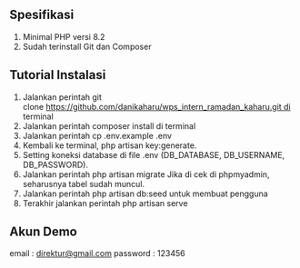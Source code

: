 ## Spesifikasi 
1. Minimal PHP versi 8.2
2. Sudah terinstall Git dan Composer 

## Tutorial Instalasi

1. Jalankan perintah git clone https://github.com/danikaharu/wps_intern_ramadan_kaharu.git di terminal
2. Jalankan perintah composer install di terminal
3. Jalankan perintah cp .env.example .env
4. Kembali ke terminal, php artisan key:generate.
5. Setting koneksi database di file .env (DB_DATABASE, DB_USERNAME, DB_PASSWORD).
6. Jalankan perintah php artisan migrate Jika di cek di phpmyadmin, seharusnya tabel sudah muncul.
7. Jalankan perintah php artisan db:seed untuk membuat pengguna
8. Terakhir jalankan perintah php artisan serve

## Akun Demo
email    : direktur@gmail.com
password : 123456

